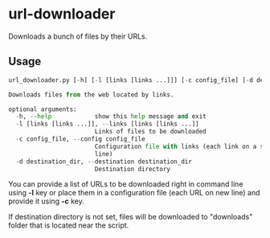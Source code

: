 url-downloader
==============

Downloads a bunch of files by their URLs.

Usage
-----

```python
url_downloader.py [-h] [-l [links [links ...]]] [-c config_file] [-d destination_dir]

Downloads files from the web located by links.

optional arguments:
  -h, --help            show this help message and exit
  -l [links [links ...]], --links [links [links ...]]
                        Links of files to be downloaded
  -c config_file, --config config_file
                        Configuration file with links (each link on a single
                        line)
  -d destination_dir, --destination destination_dir
                        Destination directory
```

You can provide a list of URLs to be downloaded right in command line using **-l** key or 
place them in a configuration file (each URL on new line) and provide it using **-c** key.

If destination directory is not set, files will be downloaded to "downloads" folder that is located near the script. 
